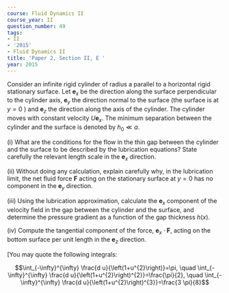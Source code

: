 ```yaml
---
course: Fluid Dynamics II
course_year: II
question_number: 49
tags:
- II
- '2015'
- Fluid Dynamics II
title: 'Paper 2, Section II, E '
year: 2015
---
```




Consider an infinite rigid cylinder of radius a parallel to a horizontal rigid stationary surface. Let $\mathbf{e}_{x}$ be the direction along the surface perpendicular to the cylinder axis, $\mathbf{e}_{y}$ the direction normal to the surface (the surface is at $y=0$ ) and $\mathbf{e}_{z}$ the direction along the axis of the cylinder. The cylinder moves with constant velocity $U \mathbf{e}_{x}$. The minimum separation between the cylinder and the surface is denoted by $h_{0} \ll a$.

(i) What are the conditions for the flow in the thin gap between the cylinder and the surface to be described by the lubrication equations? State carefully the relevant length scale in the $\mathbf{e}_{x}$ direction.

(ii) Without doing any calculation, explain carefully why, in the lubrication limit, the net fluid force $\mathbf{F}$ acting on the stationary surface at $y=0$ has no component in the $\mathbf{e}_{y}$ direction.

(iii) Using the lubrication approximation, calculate the $\mathbf{e}_{x}$ component of the velocity field in the gap between the cylinder and the surface, and determine the pressure gradient as a function of the gap thickness $h(x)$.

(iv) Compute the tangential component of the force, $\mathbf{e}_{x} \cdot \mathbf{F}$, acting on the bottom surface per unit length in the $\mathbf{e}_{z}$ direction.

[You may quote the following integrals:

$$\int_{-\infty}^{\infty} \frac{d u}{\left(1+u^{2}\right)}=\pi, \quad \int_{-\infty}^{\infty} \frac{d u}{\left(1+u^{2}\right)^{2}}=\frac{\pi}{2}, \quad \int_{-\infty}^{\infty} \frac{d u}{\left(1+u^{2}\right)^{3}}=\frac{3 \pi}{8}$$